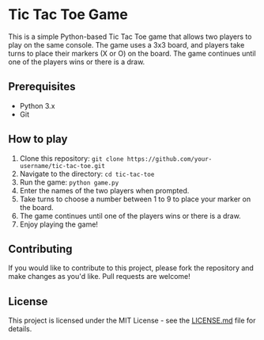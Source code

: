 # Tic Tac Toe Game

This is a simple Python-based Tic Tac Toe game that allows two players to play on the same console. The game uses a 3x3 board, and players take turns to place their markers (X or O) on the board. The game continues until one of the players wins or there is a draw.

## Prerequisites

- Python 3.x
- Git

## How to play

1. Clone this repository: `git clone https://github.com/your-username/tic-tac-toe.git`
2. Navigate to the directory: `cd tic-tac-toe`
3. Run the game: `python game.py`
4. Enter the names of the two players when prompted.
5. Take turns to choose a number between 1 to 9 to place your marker on the board.
6. The game continues until one of the players wins or there is a draw.
7. Enjoy playing the game!

## Contributing

If you would like to contribute to this project, please fork the repository and make changes as you'd like. Pull requests are welcome! 

## License

This project is licensed under the MIT License - see the [LICENSE.md](LICENSE.md) file for details.
